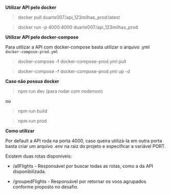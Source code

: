 **Utilizar API pelo docker**

> docker pull duarte007/api_123milhas_prod:latest

> docker run -p 4000:4000 duarte007/api_123milhas_prod

**Utilizar API pelo docker-compose**

Para utilizar a API com docker-compose basta utilizar o arquivo .yml `docker-compose-prod.yml`

> docker-compose -f docker-compose-prod.yml pull

> docker-compose -f docker-compose-prod.yml up -d

**Caso não possua docker**

> npm run dev (para rodar com nodemon)

ou

> npm run build

> npm run prod

**Como utilizar**

Por default a API roda na porta 4000, caso queira utilizá-la em outra porta
basta criar um arquivo .env na raiz do projeto e especificar a variável PORT.

Existem duas rotas disponíveis:

- /allFlights - Responsável por buscar todas as rotas, como a da API disponibilizada.

- /groupedFlights - Responsável por retornar os voos agrupados conforme proposto no desafio.
